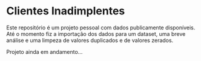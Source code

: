 # Clientes Inadimplentes

Este repositório é um projeto pessoal com dados publicamente disponíveis. Até o momento fiz a importação dos dados para um dataset, uma breve análise e uma limpeza de valores duplicados e de valores zerados.

Projeto ainda em andamento...
